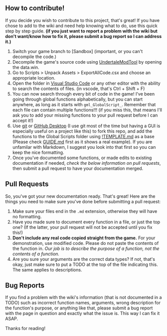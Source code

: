 ## How to contribute!
 If you decide you wish to contribute to this project, that's great! If you have chose to add to the wiki and need help knowing what to do, use this quick step by step guide. **(if you just want to report a problem with the wiki but don't want/know how to fix it, please submit a bug report so I can address it.)**
 1. Switch your game branch to \[Sandbox] (important, or you can't decompile the code.)
 2. Decompile the game's source code using [UndertaleModTool](https://github.com/krzys-h/UndertaleModTool/suites/5994794812/artifacts/206790477) by opening the data.win.
 3. Go to Scripts > Unpack Assets > ExportAllCode.csx and choose an appropriate location.
 4. Open the folder in [Visual Studio Code](https://code.visualstudio.com/) or any other editor with the ability to search the contents of files. (in vscode, that's Ctrl + Shift + F)
 5. You can now search through every bit of code in the game! I've been going through global functions alphabetically, but you can start anywhere, as long as it starts with `gml_GlobalScript_`. Remember that each file can contain multiple functions!!! (if you miss this, that means I'll ask you to add your missing functions to your pull request before I can accept it!)
 6. Use [git](https://git-scm.com/) or [GitHub Desktop](https://desktop.github.com/) (I use git most of the time but having a GUI is especially useful on a project like this) to fork this repo, and add the functions to the Global Scripts folder using [!TEMPLATE.md](Global%20Scripts/!TEMPLATE.md) as a base (Please check [GUIDE.md](GUIDE.md) first as it shows a real example). If you are unfamilar with Markdown, I suggest you look into that first so you can keep the nice formatting.
 7. Once you've documented some functions, or made edits to existing documentation if needed, *check the below information on pull requests*, then submit a pull request to have your documentation merged.

## Pull Requests
 So, you've got your new documentation ready. That's great! Here are the things you need to make sure you've done before submitting a pull request:
 1. Make sure your files end in the `.md` extension, otherwise they will have no formatting.
 2. Have you made sure to document every function in a file, or just the top one? (If the latter, your pull request will not be accepted until you fix this!)
 3. **Don't include any real code copied straight from the game.** For your demonstration, use modified code. Please do not paste the contents of the function in. *Our job is to describe the purpose of a function, not the contents of a function.*
 4. Are you sure your arguments are the correct data types? If not, that's okay, just make sure to put a TODO at the top of the file indicating this. The same applies to descriptions.

## Bug Reports
 If you find a problem with the wiki's information (that is not documented in a TODO) such as incorrect function names, arguments, wrong description for the function's purpose, or anything like that, please submit a bug report with the page in question and exactly what the issue is. This way I can fix it ASAP.


Thanks for reading!